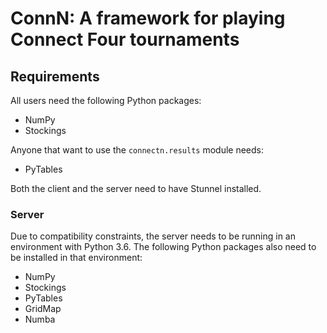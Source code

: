 # ConnN: A framework for playing Connect Four tournaments

## Requirements

All users need the following Python packages:
- NumPy
- Stockings

Anyone that want to use the `connectn.results` module needs:
- PyTables

Both the client and the server need to have Stunnel installed.

### Server
Due to compatibility constraints, the server needs to be running in an environment with Python 3.6. 
The following Python packages also need to be installed in that environment:

- NumPy
- Stockings
- PyTables
- GridMap
- Numba
